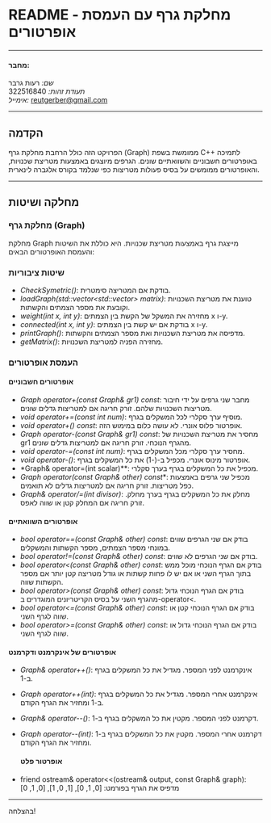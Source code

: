 # README - מחלקת גרף עם העמסת אופרטורים

---

#### מחבר:
*שם:* רעות גרבר  
*תעודת זהות:* 322516840  
*אימייל:* reutgerber@gmail.com  

---

## הקדמה

הפרויקט הזה כולל הרחבת מחלקת גרף (Graph) ממומשת בשפת C++ לתמיכה באופרטורים חשבוניים והשוואתיים שונים. הגרפים מיוצגים באמצעות מטריצת שכנויות, והאופרטורים ממומשים על בסיס פעולות מטריצות כפי שנלמד בקורס אלגברה לינארית.

---

## מחלקה ושיטות

### מחלקת גרף (Graph)

מחלקת Graph מייצגת גרף באמצעות מטריצת שכנויות. היא כוללת את השיטות והעמסת האופרטורים הבאים:

### שיטות ציבוריות

- *CheckSymetric()*: בודקת אם המטריצה סימטרית.
- *loadGraph(std::vector<std::vector<int>> matrix)*: טוענת את מטריצת השכנויות וקובעת את מספר הצמתים והקשתות.
- *weight(int x, int y)*: מחזירה את המשקל של הקשת בין הצמתים x ו-y.
- *connected(int x, int y)*: בודקת אם יש קשת בין הצמתים x ו-y.
- *printGraph()*: מדפיסה את מטריצת השכנויות ואת מספר הצמתים והקשתות.
- *getMatrix()*: מחזירה הפניה למטריצת השכנויות.

### העמסת אופרטורים

#### אופרטורים חשבוניים

- *Graph operator+(const Graph& gr1) const*: מחבר שני גרפים על ידי חיבור מטריצות השכנויות שלהם. זורק חריגה אם למטריצות גדלים שונים.
- *void operator+=(const int num)*: מוסיף ערך סקלרי לכל המשקלים בגרף.
- *void operator+() const*: אופרטור פלוס אונרי. לא עושה כלום במימוש הזה.
- *Graph operator-(const Graph& gr1) const*: מחסיר את מטריצת השכנויות של gr1 מהגרף הנוכחי. זורק חריגה אם למטריצות גדלים שונים.
- *void operator-=(const int num)*: מחסיר ערך סקלרי מכל המשקלים בגרף.
- *void operator-()*: אופרטור מינוס אונרי. מכפיל ב-(-1) את כל המשקלים בגרף.
- *Graph& operator=(int scalar)**: מכפיל את כל המשקלים בגרף בערך סקלרי.
- *Graph operator(const Graph& other) const**: מכפיל שני גרפים באמצעות כפל מטריצות. זורק חריגה אם למטריצות גדלים לא תואמים.
- *Graph& operator/=(int divisor)*: מחלק את כל המשקלים בגרף בערך מחלק. זורק חריגה אם המחלק קטן או שווה לאפס.

#### אופרטורים השוואתיים

- *bool operator==(const Graph& other) const*: בודק אם שני הגרפים שווים במונחי מספר הצמתים, מספר הקשתות והמשקלים.
- *bool operator!=(const Graph& other) const*: בודק אם שני הגרפים לא שווים.
- *bool operator<(const Graph& other) const*: בודק אם הגרף הנוכחי מוכל ממש בתוך הגרף השני או אם יש לו פחות קשתות או גודל מטריצה קטן יותר אם מספר הקשתות שווה.
- *bool operator>(const Graph& other) const*: בודק אם הגרף הנוכחי גדול מהגרף השני על בסיס הקריטריונים המוגדרים ב-operator<.
- *bool operator<=(const Graph& other) const*: בודק אם הגרף הנוכחי קטן או שווה לגרף השני.
- *bool operator>=(const Graph& other) const*: בודק אם הגרף הנוכחי גדול או שווה לגרף השני.

#### אופרטורים של אינקרמנט ודקרמנט

- *Graph& operator++()*: אינקרמנט לפני המספר. מגדיל את כל המשקלים בגרף ב-1.
- *Graph operator++(int)*: אינקרמנט אחרי המספר. מגדיל את כל המשקלים בגרף ב-1 ומחזיר את הגרף הקודם.
- *Graph& operator--()*: דקרמנט לפני המספר. מקטין את כל המשקלים בגרף ב-1.
- *Graph operator--(int)*: דקרמנט אחרי המספר. מקטין את כל המשקלים בגרף ב-1 ומחזיר את הגרף הקודם.

  #### אופרטור פלט
 - friend ostream& operator<<(ostream& output, const Graph& graph): מדפיס את הגרף בפורמט:
[0, 1, 0],
[1, 0, 1],
[0, 1, 0]

---


בהצלחה!
